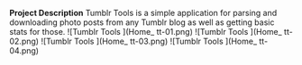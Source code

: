 **Project Description**
Tumblr Tools is a simple application for parsing and downloading photo posts from any Tumblr blog as well as getting basic stats for those.
![Tumblr Tools ](Home_ tt-01.png)
![Tumblr Tools ](Home_ tt-02.png)
![Tumblr Tools ](Home_ tt-03.png)
![Tumblr Tools ](Home_ tt-04.png)